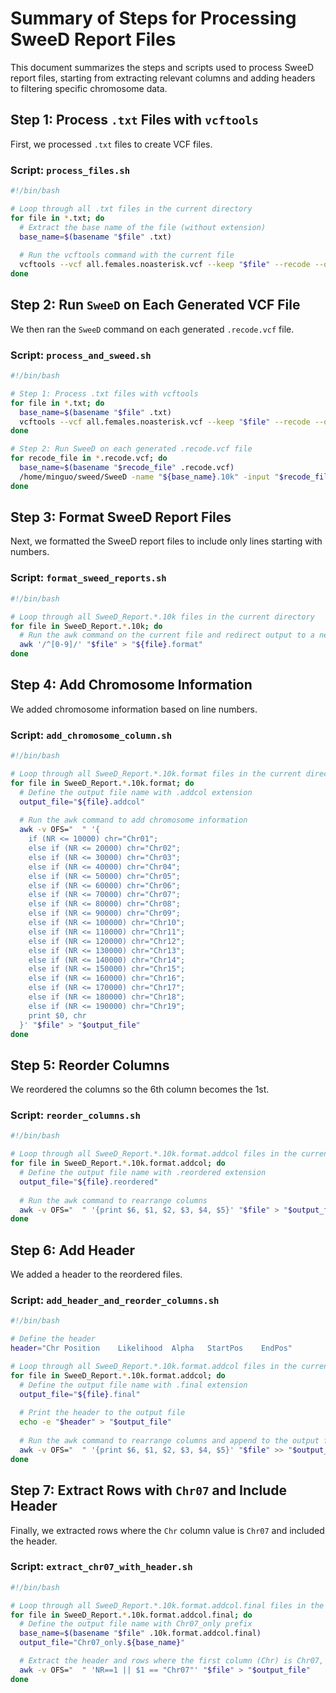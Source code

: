 
# Summary of Steps for Processing SweeD Report Files

This document summarizes the steps and scripts used to process SweeD report files, starting from extracting relevant columns and adding headers to filtering specific chromosome data.

## Step 1: Process `.txt` Files with `vcftools`

First, we processed `.txt` files to create VCF files.

### Script: `process_files.sh`
```bash
#!/bin/bash

# Loop through all .txt files in the current directory
for file in *.txt; do
  # Extract the base name of the file (without extension)
  base_name=$(basename "$file" .txt)
  
  # Run the vcftools command with the current file
  vcftools --vcf all.females.noasterisk.vcf --keep "$file" --recode --out "${base_name}.female"
done
```

## Step 2: Run `SweeD` on Each Generated VCF File

We then ran the `SweeD` command on each generated `.recode.vcf` file.

### Script: `process_and_sweed.sh`
```bash
#!/bin/bash

# Step 1: Process .txt files with vcftools
for file in *.txt; do
  base_name=$(basename "$file" .txt)
  vcftools --vcf all.females.noasterisk.vcf --keep "$file" --recode --out "${base_name}.female"
done

# Step 2: Run SweeD on each generated .recode.vcf file
for recode_file in *.recode.vcf; do
  base_name=$(basename "$recode_file" .recode.vcf)
  /home/minguo/sweed/SweeD -name "${base_name}.10k" -input "$recode_file" -grid 10000
done
```

## Step 3: Format SweeD Report Files

Next, we formatted the SweeD report files to include only lines starting with numbers.

### Script: `format_sweed_reports.sh`
```bash
#!/bin/bash

# Loop through all SweeD_Report.*.10k files in the current directory
for file in SweeD_Report.*.10k; do
  # Run the awk command on the current file and redirect output to a new file with .format extension
  awk '/^[0-9]/' "$file" > "${file}.format"
done
```

## Step 4: Add Chromosome Information

We added chromosome information based on line numbers.

### Script: `add_chromosome_column.sh`
```bash
#!/bin/bash

# Loop through all SweeD_Report.*.10k.format files in the current directory
for file in SweeD_Report.*.10k.format; do
  # Define the output file name with .addcol extension
  output_file="${file}.addcol"
  
  # Run the awk command to add chromosome information
  awk -v OFS="	" '{
    if (NR <= 10000) chr="Chr01";
    else if (NR <= 20000) chr="Chr02";
    else if (NR <= 30000) chr="Chr03";
    else if (NR <= 40000) chr="Chr04";
    else if (NR <= 50000) chr="Chr05";
    else if (NR <= 60000) chr="Chr06";
    else if (NR <= 70000) chr="Chr07";
    else if (NR <= 80000) chr="Chr08";
    else if (NR <= 90000) chr="Chr09";
    else if (NR <= 100000) chr="Chr10";
    else if (NR <= 110000) chr="Chr11";
    else if (NR <= 120000) chr="Chr12";
    else if (NR <= 130000) chr="Chr13";
    else if (NR <= 140000) chr="Chr14";
    else if (NR <= 150000) chr="Chr15";
    else if (NR <= 160000) chr="Chr16";
    else if (NR <= 170000) chr="Chr17";
    else if (NR <= 180000) chr="Chr18";
    else if (NR <= 190000) chr="Chr19";
    print $0, chr
  }' "$file" > "$output_file"
done
```

## Step 5: Reorder Columns

We reordered the columns so the 6th column becomes the 1st.

### Script: `reorder_columns.sh`
```bash
#!/bin/bash

# Loop through all SweeD_Report.*.10k.format.addcol files in the current directory
for file in SweeD_Report.*.10k.format.addcol; do
  # Define the output file name with .reordered extension
  output_file="${file}.reordered"
  
  # Run the awk command to rearrange columns
  awk -v OFS="	" '{print $6, $1, $2, $3, $4, $5}' "$file" > "$output_file"
done
```

## Step 6: Add Header

We added a header to the reordered files.

### Script: `add_header_and_reorder_columns.sh`
```bash
#!/bin/bash

# Define the header
header="Chr	Position	Likelihood	Alpha	StartPos	EndPos"

# Loop through all SweeD_Report.*.10k.format.addcol files in the current directory
for file in SweeD_Report.*.10k.format.addcol; do
  # Define the output file name with .final extension
  output_file="${file}.final"
  
  # Print the header to the output file
  echo -e "$header" > "$output_file"
  
  # Run the awk command to rearrange columns and append to the output file
  awk -v OFS="	" '{print $6, $1, $2, $3, $4, $5}' "$file" >> "$output_file"
done
```

## Step 7: Extract Rows with `Chr07` and Include Header

Finally, we extracted rows where the `Chr` column value is `Chr07` and included the header.

### Script: `extract_chr07_with_header.sh`
```bash
#!/bin/bash

# Loop through all SweeD_Report.*.10k.format.addcol.final files in the current directory
for file in SweeD_Report.*.10k.format.addcol.final; do
  # Define the output file name with Chr07_only prefix
  base_name=$(basename "$file" .10k.format.addcol.final)
  output_file="Chr07_only.${base_name}"

  # Extract the header and rows where the first column (Chr) is Chr07, then save to the new file
  awk -v OFS="	" 'NR==1 || $1 == "Chr07"' "$file" > "$output_file"
done
```
